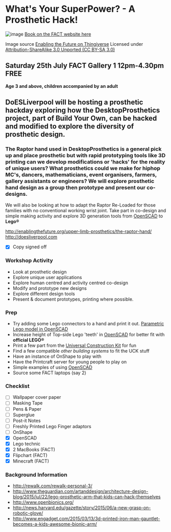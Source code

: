# What's Your SuperPower? - A Prosthetic Hack!
![image](http://fact.co.uk/ImageResizer.ashx?path=/media/60685903/dsc_3574.jpg&width=530&height=275&mode=Crop)
[Book on the FACT website here](http://fact.co.uk/whats-on/current/does-what-s-your-super-power-a-prosthetic-hack.aspx)

Image source [Enabling the Future on Thingiverse](http://thingiverse-production-new.s3.amazonaws.com/renders/1d/20/95/d4/49/All_parts_at_100_right_single_build_plate_preview_featured.jpg) Licensed under [Attribution-ShareAlike 3.0 Unported (CC BY-SA 3.0)](http://creativecommons.org/licenses/by-sa/3.0/ "License Link")

## Saturday 25th July FACT Gallery 1 12pm-4.30pm FREE
**Age 3 and above, children accompanied by an adult**

## DoESLiverpool will be hosting a prosthetic hackday exploring how the **DesktopProsthetics** project, part of Build Your Own, can be hacked and modified to explore the diversity of prosthetic design. 
### The Raptor hand used in **DesktopProsthetics** is a general pick up and place prosthetic but with rapid prototyping tools like 3D printing can we develop modifications or 'hacks' for the reality of unique users? What prosthetics could we make for hiphop MC's, dancers, mathematicians, event organisers, farmers, gallery assistants or engineers?  We will explore prosthetic hand design as a group then prototype and present our co-designs.

We will also be looking at how to adapt the Raptor Re-Loaded for those families with no conventional working wrist joint. Take part in co-design and simple making activity and explore 3D generation tools from [OpenSCAD](http://www.openscad.org/) to **Lego®** 

http://enablingthefuture.org/upper-limb-prosthetics/the-raptor-hand/
http://doesliverpool.com

 * [x] Copy signed off

### Workshop Activity
* Look at prosthetic design
* Explore unique user applications
* Explore human centred and activity centred co-design
* Modify and prototype new designs
* Explore different design tools
* Present & document prototypes, printing where possible.

### Prep
 * Try adding some Lego connectors to a hand and print it out.  [Parametric Lego model in OpenSCAD](http://www.thingiverse.com/thing:178627)
 * Increase height of Top-side Lego 'teeth' in [OpenSCAD](http://www.openscad.org/) for better fit with **official LEGO®**
 * Print a few part from the [Universal Construction Kit](http://www.thingiverse.com/uck/designs) for fun
 * Find a few compatible *other building systems* to fit the UCK stuff
 * Have an instance of OnShape to play with
 * Have the Printcraft server for young people to play on
 * Simple examples of using [OpenSCAD](http://www.openscad.org/)
 * Source some FACT laptops (say 2)

### Checklist

 * [ ] Wallpaper cover paper
 * [ ] Masking Tape
 * [ ] Pens & Paper
 * [ ] Superglue
 * [ ] Post-it Notes
 * [ ] Freshly Printed Lego Finger adaptors
 * [ ] OnShape
 * [x] OpenSCAD
 * [x] Lego technic
 * [x] 2 MacBooks (FACT)
 * [x] Flipchart (FACT)
 * [x] Minecraft (FACT)

### Background Information
 * http://rewalk.com/rewalk-personal-3/
 * http://www.theguardian.com/artanddesign/architecture-design-blog/2015/jul/22/lego-prosthetic-arm-that-kids-can-hack-themselves
 * http://www.openbionics.org/
 * http://news.harvard.edu/gazette/story/2015/06/a-new-grasp-on-robotic-glove/
 * http://www.engadget.com/2015/03/13/3d-printed-iron-man-gauntlet-becomes-a-kids-awesome-bionic-arm/
